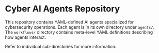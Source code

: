 # Cyber AI Agents Repository

This repository contains YAML-defined AI agents specialized for cybersecurity operations.
Each agent is in its own directory under `agents/`.
The `workflows/` directory contains meta-level YAML definitions describing how agents interact.

Refer to individual sub-directories for more information.
